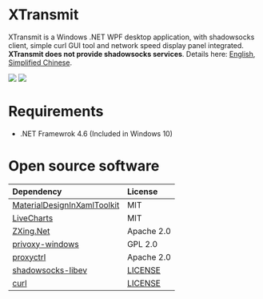 # XTransmit

XTransmit is a Windows .NET WPF desktop application, with shadowsocks client, simple curl GUI tool and network speed display panel integrated. **XTransmit does not provide shadowsocks services**. Details here: [English](https://xinlake.github.io/blog/2019-10/xtransmit-0.5.3-en/#more), [Simplified Chinese](https://xinlake.github.io/blog/2019-10/xtransmit-0.5.3/#more).

![](https://github.com/xinlake/xtransmit-windows/raw/master/Assets/screen-1.jpg)
![](https://github.com/xinlake/xtransmit-windows/raw/master/Assets/screen-2.jpg)

# Requirements
* .NET Framewrok 4.6 (Included in Windows 10)

# Open source software
| Dependency  | License |
| :------------- | :------------- |
| [MaterialDesignInXamlToolkit](https://github.com/MaterialDesignInXAML/MaterialDesignInXamlToolkit/) | MIT |
| [LiveCharts](https://lvcharts.net/) | MIT |
| [ZXing.Net](https://github.com/micjahn/ZXing.Net/) | Apache 2.0 |
| [privoxy-windows](https://github.com/xinlake/privoxy-windows/) | GPL 2.0 |
| [proxyctrl](https://github.com/xinlake/proxyctrl/) | Apache 2.0 |
| [shadowsocks-libev](https://github.com/shadowsocks/shadowsocks-libev) | [LICENSE](https://github.com/shadowsocks/shadowsocks-libev/blob/master/LICENSE) |
| [curl](https://curl.haxx.se/) | [LICENSE](https://curl.haxx.se/docs/copyright.html) |
